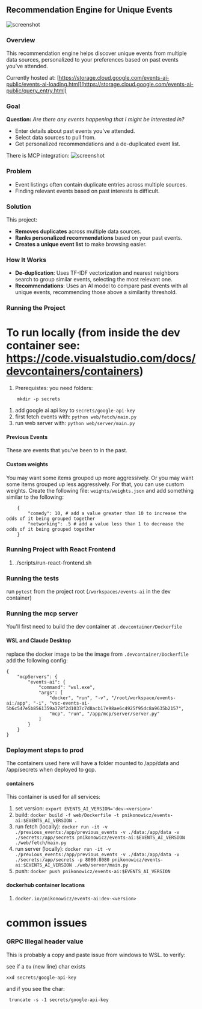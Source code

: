 ## Recommendation Engine for Unique Events  

![screenshot](https://github.com/pnikonowicz/events-ai/blob/main/docs/events-screenshot.jpg)

### Overview  
This recommendation engine helps discover unique events from multiple data sources, personalized to your preferences based on past events you've attended.  

Currently hosted at: [https://storage.cloud.google.com/events-ai-public/events-ai-loading.html](https://storage.cloud.google.com/events-ai-public/query_entry.html)

### Goal  
**Question:** *Are there any events happening that I might be interested in?*  
- Enter details about past events you've attended.  
- Select data sources to pull from.  
- Get personalized recommendations and a de-duplicated event list.  

There is MCP integration:
![screenshot](https://github.com/pnikonowicz/events-ai/blob/main/docs/claude_mcp.png)

### Problem  
- Event listings often contain duplicate entries across multiple sources.  
- Finding relevant events based on past interests is difficult.  

### Solution  
This project:  
- **Removes duplicates** across multiple data sources.  
- **Ranks personalized recommendations** based on your past events.  
- **Creates a unique event list** to make browsing easier.  

### How It Works  
- **De-duplication**: Uses TF-IDF vectorization and nearest neighbors search to group similar events, selecting the most relevant one.  
- **Recommendations**: Uses an AI model to compare past events with all unique events, recommending those above a similarity threshold.  

### Running the Project  

# To run locally (from inside the dev container see: https://code.visualstudio.com/docs/devcontainers/containers)
1. Prerequistes: you need folders: 
```
	mkdir -p secrets
```
1. add google ai api key to `secrets/google-api-key`
1. first fetch events with: `python web/fetch/main.py`
2. run web server with: `python web/server/main.py`

#### Previous Events
These are events that you've been to in the past. 

#### Custom weights
You may want some items grouped up more aggressively. Or you may want some items grouped up less aggressively. For that, you can use custom weights. Create the following file: `weights/weights.json`
and add something similar to the following:
```
    {
        "comedy": 10, # add a value greater than 10 to increase the odds of it being grouped together
        "networking": .5 # add a value less than 1 to decrease the odds of it being grouped together
    }
```

### Running Project with React Frontend
1. ./scripts/run-react-frontend.sh

###  Running the tests
run `pytest` from the project root (`/workspaces/events-ai` in the dev container)

### Running the mcp server
You'll first need to build the dev container at `.devcontainer/Dockerfile`

#### WSL and Claude Desktop
replace the docker image to be the image from `.devcontainer/Dockerfile` add the following config:
```
{
	"mcpServers": {
		"events-ai": {
			"command": "wsl.exe",
			"args": [
				"docker", "run", "-v", "/root/workspace/events-ai:/app", "-i", "vsc-events-ai-5b6c547e5b8561359a378f2d1037c7d8acb17e98ae6c4925f95dc8a9635b2157", 
                "mcp", "run", "/app/mcp/server/server.py"
			]
		}
	}
}
```

### Deployment steps to prod

The containers used here will have a folder mounted to /app/data and /app/secrets when deployed to gcp.

#### containers

This container is used for all services:


1. set version: `export EVENTS_AI_VERSION='dev-<version>'`
1. build: `docker build -f web/Dockerfile -t pnikonowicz/events-ai:$EVENTS_AI_VERSION .`
1. run fetch (locally): `docker run -it -v ./previous_events:/app/previous_events -v ./data:/app/data -v ./secrets:/app/secrets pnikonowicz/events-ai:$EVENTS_AI_VERSION ./web/fetch/main.py`
1. run server (locally): `docker run -it -v ./previous_events:/app/previous_events -v ./data:/app/data -v ./secrets:/app/secrets -p 8080:8080 pnikonowicz/events-ai:$EVENTS_AI_VERSION ./web/server/main.py`
1. push: `docker push pnikonowicz/events-ai:$EVENTS_AI_VERSION`


#### dockerhub container locations
1. `docker.io/pnikonowicz/events-ai:dev-<version>`

# common issues
### GRPC Illegal header value

This is probably a copy and paste issue from windows to WSL. to verify:

see if a `0a` (new line) char exists
```
xxd secrets/google-api-key
```

and if you see the char:
```
 truncate -s -1 secrets/google-api-key
```

